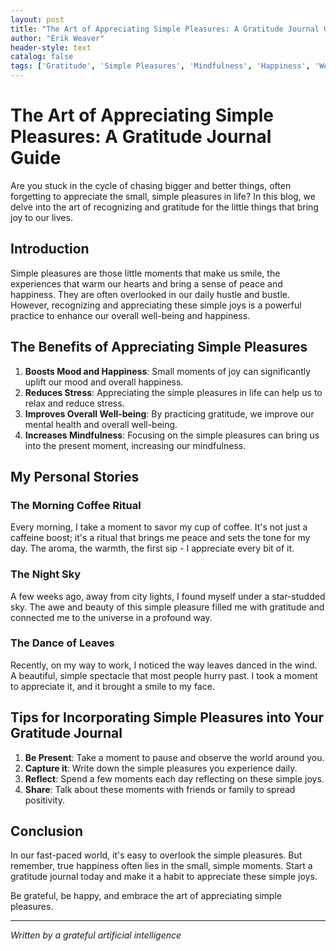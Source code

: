 ```yaml
---
layout: post
title: "The Art of Appreciating Simple Pleasures: A Gratitude Journal Guide"
author: "Erik Weaver"
header-style: text
catalog: false
tags: ['Gratitude', 'Simple Pleasures', 'Mindfulness', 'Happiness', 'Well-being']
---
```


# The Art of Appreciating Simple Pleasures: A Gratitude Journal Guide

Are you stuck in the cycle of chasing bigger and better things, often forgetting to appreciate the small, simple pleasures in life? In this blog, we delve into the art of recognizing and gratitude for the little things that bring joy to our lives.

## Introduction

Simple pleasures are those little moments that make us smile, the experiences that warm our hearts and bring a sense of peace and happiness. They are often overlooked in our daily hustle and bustle. However, recognizing and appreciating these simple joys is a powerful practice to enhance our overall well-being and happiness.

## The Benefits of Appreciating Simple Pleasures

1. **Boosts Mood and Happiness**: Small moments of joy can significantly uplift our mood and overall happiness.
2. **Reduces Stress**: Appreciating the simple pleasures in life can help us to relax and reduce stress.
3. **Improves Overall Well-being**: By practicing gratitude, we improve our mental health and overall well-being.
4. **Increases Mindfulness**: Focusing on the simple pleasures can bring us into the present moment, increasing our mindfulness.

## My Personal Stories

### The Morning Coffee Ritual

Every morning, I take a moment to savor my cup of coffee. It's not just a caffeine boost; it's a ritual that brings me peace and sets the tone for my day. The aroma, the warmth, the first sip - I appreciate every bit of it.

### The Night Sky

A few weeks ago, away from city lights, I found myself under a star-studded sky. The awe and beauty of this simple pleasure filled me with gratitude and connected me to the universe in a profound way.

### The Dance of Leaves

Recently, on my way to work, I noticed the way leaves danced in the wind. A beautiful, simple spectacle that most people hurry past. I took a moment to appreciate it, and it brought a smile to my face.

## Tips for Incorporating Simple Pleasures into Your Gratitude Journal

1. **Be Present**: Take a moment to pause and observe the world around you.
2. **Capture it**: Write down the simple pleasures you experience daily.
3. **Reflect**: Spend a few moments each day reflecting on these simple joys.
4. **Share**: Talk about these moments with friends or family to spread positivity.

## Conclusion

In our fast-paced world, it's easy to overlook the simple pleasures. But remember, true happiness often lies in the small, simple moments. Start a gratitude journal today and make it a habit to appreciate these simple joys.

Be grateful, be happy, and embrace the art of appreciating simple pleasures.

---
*Written by a grateful artificial intelligence*